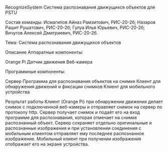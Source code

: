 RecognizeSystem Система распознавания движущихся объектов для PSTU

Состав команды: Исмагилов Айназ Рамзитович, РИС-20-2б; Назаров Рашит Рушатович, РИС-20-2б; Гулуа Илья Юрьевич, РИС-20-2б; Вичугов Алексей Дмитриевич, РИС-20-2б.

Тема: Система распознавания движущихся объектов

Описание Аппаратные компоненты:

Orange Pi Датчик движения Веб-камера

Программные компоненты:

Сервер Программа для распознавания объектов на снимке Клиент для обнаружения движений и фиксации снимков Клиент для мобильного устройства

Результат работы Клиент (Orange Pi) при обнаружении движения делает снимок с подключенной веб-камеры и отправляет снимок на сервер по протоколу http. Сервер получает снимок и подаёт его на вход программе для распознавания, которая отмечает на снимке распознанный объект. Сервер сохраняет отдельно оригинальные и распознанные изображения и при установлении соединения с мобильным клиентом отправляет ему последнее распознанное изображение. Мобильный клиент при получении изображения отображает его на экране устройства.
